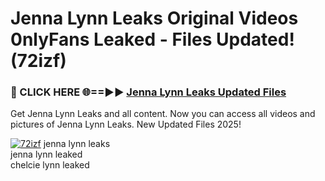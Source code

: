 # Jenna Lynn Leaks Original Videos 0nlyFans Leaked - Files Updated! (72izf)

<h3>🔴 CLICK HERE 🌐==►► <a href="https://tinyurl.com/2wckxsce" rel="nofollow">Jenna Lynn Leaks Updated Files</a></h3>

Get Jenna Lynn Leaks and all content. Now you can access all videos and pictures of Jenna Lynn Leaks. New Updated Files 2025!

[![72izf](https://i.imgur.com/AFduVYN.gif)](https://tinyurl.com/2wckxsce)
jenna lynn leaks<br>
jenna lynn leaked<br>
chelcie lynn leaked